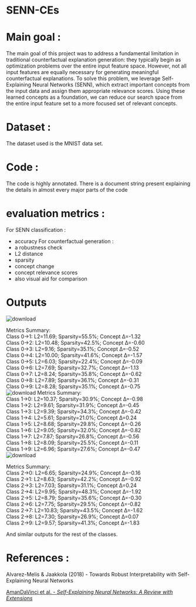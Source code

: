 # SENN-CEs
# Main goal :
The main goal of this project was to address a fundamental limitation in traditional counterfactual explanation generation: they typically begin as optimization problems over the entire input feature space. However, not all input features are equally necessary for generating meaningful counterfactual explanations.
To solve this problem, we leverage Self-Explaining Neural Networks (SENN), which extract important concepts from the input data and assign them appropriate relevance scores. Using these learned concepts as a foundation, we can reduce our search space from the entire input feature set to a more focused set of relevant concepts.

# Dataset :
The dataset used is the MNIST data set.

# Code :
The code is highly annotated. There is a document string present explaining the details in almost every major parts of the code

# evaluation metrics :
For SENN classification : 
- accuracy
For counterfactual generation :
- a robustness check 
- L2 distance 
- sparsity
- concept change
- concept relevance scores
- also visual aid for comparison
# Outputs

![download](https://github.com/user-attachments/assets/946f594b-5401-4907-bcc8-1986a817a905)

Metrics Summary:<br>
Class 0→1: L2=11.69; Sparsity=55.5%; Concept Δ=-1.32<br>
Class 0→2: L2=10.48; Sparsity=42.5%; Concept Δ=-0.60<br>
Class 0→3: L2=9.16; Sparsity=35.1%; Concept Δ=-0.52<br>
Class 0→4: L2=10.00; Sparsity=41.6%; Concept Δ=-1.57<br>
Class 0→5: L2=6.03; Sparsity=22.4%; Concept Δ=-0.09<br>
Class 0→6: L2=7.69; Sparsity=32.7%; Concept Δ=-1.13<br>
Class 0→7: L2=8.24; Sparsity=35.8%; Concept Δ=-0.62<br>
Class 0→8: L2=7.89; Sparsity=36.1%; Concept Δ=-0.31<br>
Class 0→9: L2=8.28; Sparsity=35.1%; Concept Δ=-0.75<br>
![download](https://github.com/user-attachments/assets/e913a04e-768b-4dc8-856d-dad37c948088)
Metrics Summary:<br>
Class 1→0: L2=10.37; Sparsity=30.9%; Concept Δ=-0.98<br>
Class 1→2: L2=9.61; Sparsity=31.9%; Concept Δ=-0.45<br>
Class 1→3: L2=9.39; Sparsity=34.3%; Concept Δ=-0.42<br>
Class 1→4: L2=5.61; Sparsity=21.0%; Concept Δ=0.24<br>
Class 1→5: L2=8.68; Sparsity=29.8%; Concept Δ=-0.26<br>
Class 1→6: L2=9.05; Sparsity=32.0%; Concept Δ=-0.82<br>
Class 1→7: L2=7.87; Sparsity=26.8%; Concept Δ=-0.56<br>
Class 1→8: L2=8.09; Sparsity=25.5%; Concept Δ=-0.11<br>
Class 1→9: L2=6.96; Sparsity=27.6%; Concept Δ=-0.47<br>
![download](https://github.com/user-attachments/assets/65286691-2901-4cb2-86db-fcb286636b02)

Metrics Summary:<br>
Class 2→0: L2=6.65; Sparsity=24.9%; Concept Δ=-0.16<br>
Class 2→1: L2=8.63; Sparsity=42.2%; Concept Δ=-0.92<br>
Class 2→3: L2=7.03; Sparsity=31.1%; Concept Δ=0.24<br>
Class 2→4: L2=9.95; Sparsity=48.3%; Concept Δ=-1.92<br>
Class 2→5: L2=8.79; Sparsity=35.6%; Concept Δ=-0.30<br>
Class 2→6: L2=7.75; Sparsity=29.5%; Concept Δ=-0.82<br>
Class 2→7: L2=10.83; Sparsity=43.5%; Concept Δ=-1.62<br>
Class 2→8: L2=7.30; Sparsity=26.9%; Concept Δ=0.07<br>
Class 2→9: L2=9.57; Sparsity=41.3%; Concept Δ=-1.83<br>

And similar outputs for the rest of the classes.

# References : 

Alvarez-Melis & Jaakkola (2018) - Towards Robust Interpretability with Self-Explaining Neural Networks

[AmanDaVinci et al. - *Self-Explaining Neural Networks: A Review with Extensions*](https://github.com/AmanDaVinci/SENN)



